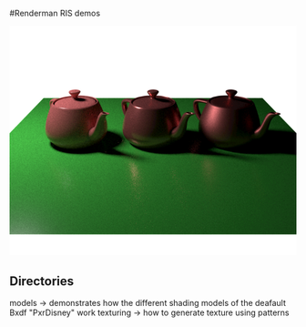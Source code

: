 #Renderman RIS demos

![alt](teapots.png)

## Directories
models -> demonstrates how the different shading models of the deafault Bxdf "PxrDisney" work
texturing -> how to generate texture using patterns

